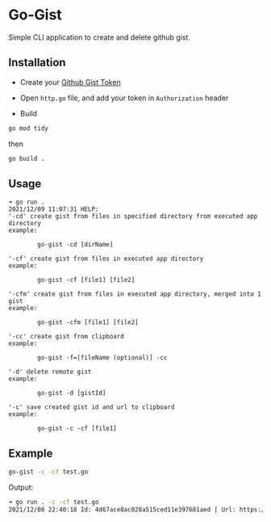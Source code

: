 # Go-Gist

Simple CLI application to create and delete github gist.

## Installation

- Create your [Github Gist Token](https://github.com/settings/tokens)

- Open `http.go` file, and add your token in `Authorization` header

- Build  
```bash
go mod tidy
```

then

```bash
go build .
```

## Usage

```
➜ go run .
2021/12/09 11:07:31 HELP:
'-cd' create gist from files in specified directory from executed app directory
example:

        go-gist -cd [dirName]

'-cf' create gist from files in executed app directory
example:

        go-gist -cf [file1] [file2]

'-cfm' create gist from files in executed app directory, merged into 1 gist
example:

        go-gist -cfm [file1] [file2]

'-cc' create gist from clipboard
example:

        go-gist -f=[fileName (optional)] -cc

'-d' delete remote gist
example:

        go-gist -d [gistId]

'-c' save created gist id and url to clipboard
example:

        go-gist -c -cf [file1]

```

## Example

```bash
go-gist -c -cf test.go
```

Output:

```bash
➜ go run . -c -cf test.go
2021/12/08 22:40:18 Id: 4d67ace8ac028a515ced11e397681aed | Url: https://gist.github.com/4d67ace8ac028a515ced11e397681aed
```

## 
